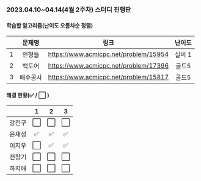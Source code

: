 ### 2023.04.10~04.14(4월 2주차) 스터디 진행판

#### 학습할 알고리즘(난이도 오름차순 정렬)

|      |      문제명      |                             링크                             | 난이도 |
| :--: | :--------------: | :----------------------------------------------------------: | :----: |
|  1   | 인형들 | https://www.acmicpc.net/problem/15954 |  실버 1  |
|  2   | 백도어 | https://www.acmicpc.net/problem/17396 |  골드5 |
|  3   | 배수공사 | https://www.acmicpc.net/problem/15817 |  골드5  |

#### 해결 현황(:white_check_mark: / :white_large_square:  )

|        |          1           |          2           |          3           |
| :----: | :------------------: | :------------------: | :------------------: |
| 강진구 | :white_large_square: | :white_large_square: | :white_large_square: |
| 윤재성 |  :white_check_mark:  |  :white_check_mark:  |  :white_check_mark:  |
| 이지우 | :white_large_square: |  :white_check_mark:  |  :white_check_mark:  |
| 전창기 | :white_large_square: | :white_large_square: | :white_large_square: |
| 하지애 | :white_large_square: | :white_large_square: | :white_large_square: |
